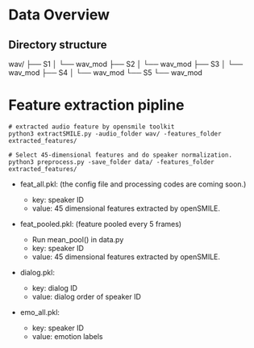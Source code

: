 # Data Overview

## Directory structure
wav/
├── S1
│   └── wav_mod
├── S2
│   └── wav_mod
├── S3
│   └── wav_mod
├── S4
│   └── wav_mod
└── S5
    └── wav_mod

# Feature extraction pipline
```
# extracted audio feature by opensmile toolkit
python3 extractSMILE.py -audio_folder wav/ -features_folder extracted_features/

# Select 45-dimensional features and do speaker normalization. 
python3 preprocess.py -save_folder data/ -features_folder extracted_features/

```
+ feat_all.pkl: (the config file and processing codes are coming soon.)
    - key: speaker ID
    - value: 45 dimensional features extracted by openSMILE.
    
+ feat_pooled.pkl: (feature pooled every 5 frames)
    - Run mean_pool() in data.py
    - key: speaker ID
    - value: 45 dimensional features extracted by openSMILE.

+ dialog.pkl:
    - key: dialog ID
    - value: dialog order of speaker ID

+ emo_all.pkl:
    - key: speaker ID
    - value: emotion labels

